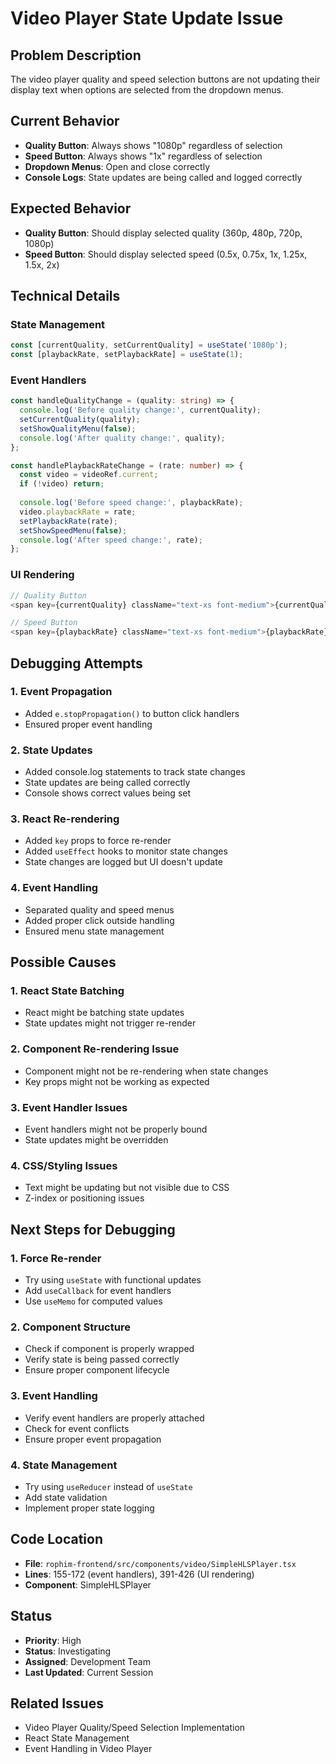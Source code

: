 # Video Player State Update Issue

## Problem Description
The video player quality and speed selection buttons are not updating their display text when options are selected from the dropdown menus.

## Current Behavior
- **Quality Button**: Always shows "1080p" regardless of selection
- **Speed Button**: Always shows "1x" regardless of selection
- **Dropdown Menus**: Open and close correctly
- **Console Logs**: State updates are being called and logged correctly

## Expected Behavior
- **Quality Button**: Should display selected quality (360p, 480p, 720p, 1080p)
- **Speed Button**: Should display selected speed (0.5x, 0.75x, 1x, 1.25x, 1.5x, 2x)

## Technical Details

### State Management
```typescript
const [currentQuality, setCurrentQuality] = useState('1080p');
const [playbackRate, setPlaybackRate] = useState(1);
```

### Event Handlers
```typescript
const handleQualityChange = (quality: string) => {
  console.log('Before quality change:', currentQuality);
  setCurrentQuality(quality);
  setShowQualityMenu(false);
  console.log('After quality change:', quality);
};

const handlePlaybackRateChange = (rate: number) => {
  const video = videoRef.current;
  if (!video) return;
  
  console.log('Before speed change:', playbackRate);
  video.playbackRate = rate;
  setPlaybackRate(rate);
  setShowSpeedMenu(false);
  console.log('After speed change:', rate);
};
```

### UI Rendering
```typescript
// Quality Button
<span key={currentQuality} className="text-xs font-medium">{currentQuality}</span>

// Speed Button  
<span key={playbackRate} className="text-xs font-medium">{playbackRate}x</span>
```

## Debugging Attempts

### 1. Event Propagation
- Added `e.stopPropagation()` to button click handlers
- Ensured proper event handling

### 2. State Updates
- Added console.log statements to track state changes
- State updates are being called correctly
- Console shows correct values being set

### 3. React Re-rendering
- Added `key` props to force re-render
- Added `useEffect` hooks to monitor state changes
- State changes are logged but UI doesn't update

### 4. Event Handling
- Separated quality and speed menus
- Added proper click outside handling
- Ensured menu state management

## Possible Causes

### 1. React State Batching
- React might be batching state updates
- State updates might not trigger re-render

### 2. Component Re-rendering Issue
- Component might not be re-rendering when state changes
- Key props might not be working as expected

### 3. Event Handler Issues
- Event handlers might not be properly bound
- State updates might be overridden

### 4. CSS/Styling Issues
- Text might be updating but not visible due to CSS
- Z-index or positioning issues

## Next Steps for Debugging

### 1. Force Re-render
- Try using `useState` with functional updates
- Add `useCallback` for event handlers
- Use `useMemo` for computed values

### 2. Component Structure
- Check if component is properly wrapped
- Verify state is being passed correctly
- Ensure proper component lifecycle

### 3. Event Handling
- Verify event handlers are properly attached
- Check for event conflicts
- Ensure proper event propagation

### 4. State Management
- Try using `useReducer` instead of `useState`
- Add state validation
- Implement proper state logging

## Code Location
- **File**: `rophim-frontend/src/components/video/SimpleHLSPlayer.tsx`
- **Lines**: 155-172 (event handlers), 391-426 (UI rendering)
- **Component**: SimpleHLSPlayer

## Status
- **Priority**: High
- **Status**: Investigating
- **Assigned**: Development Team
- **Last Updated**: Current Session

## Related Issues
- Video Player Quality/Speed Selection Implementation
- React State Management
- Event Handling in Video Player
